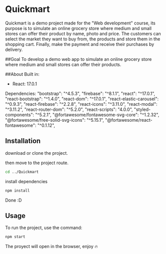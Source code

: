 # Quickmart

Quickmart is a demo project made for the "Web development" course, its purpose is to simulate an online grocery store where medium and small stores can offer their product by name, photo and price. The customers can select the market they want to buy from, the products and store them in the shopping cart. Finally, make the payment and receive their purchases by delivery.

##Goal
To develop a demo web app to simulate an online grocery store where medium and small stores can offer their products.

##About
Built in: 
  - React: 17.0.1

Dependencies:
    "bootstrap": "^4.5.3",
    "firebase": "^8.1.1",
    "react": "^17.0.1",
    "react-bootstrap": "^1.4.0",
    "react-dom": "^17.0.1",
    "react-elastic-carousel": "^0.9.3",
    "react-firebase": "^2.2.8",
    "react-icons": "^3.11.0",
    "react-modal": "^3.11.2",
    "react-router-dom": "^5.2.0",
    "react-scripts": "4.0.0",
    "styled-components": "^5.2.1",
    "@fortawesome/fontawesome-svg-core": "^1.2.32",
    "@fortawesome/free-solid-svg-icons": "^5.15.1",
    "@fortawesome/react-fontawesome": "^0.1.12",

## Installation

download or clone the project.

then move to the project route.
```bash
cd ../Quickmart
```
install dependencies
```bash
npm install
```
Done :D
## Usage

To run the project, use the command:
```bash
npm start
```
The proyect will open in the browser,
enjoy 🔥
